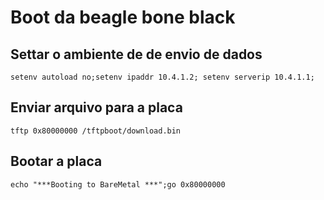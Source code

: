 # Boot da beagle bone black

## Settar o ambiente de de envio de dados

    setenv autoload no;setenv ipaddr 10.4.1.2; setenv serverip 10.4.1.1;

## Enviar arquivo para a placa

    tftp 0x80000000 /tftpboot/download.bin

## Bootar a placa

    echo "***Booting to BareMetal ***";go 0x80000000
